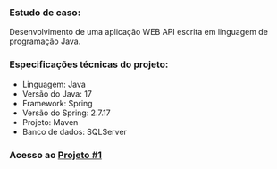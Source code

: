### Estudo de caso: 
Desenvolvimento de uma aplicação WEB API escrita em linguagem de programação Java.

### Especificações técnicas do projeto:
* Linguagem: Java
* Versão do Java: 17
* Framework: Spring
* Versão do Spring: 2.7.17
* Projeto: Maven
* Banco de dados: SQLServer

### Acesso ao <a href="https://github.com/vctr-moraes/projeto-da-disciplina-arquitetura-java" target="_blank">Projeto #1</a>
